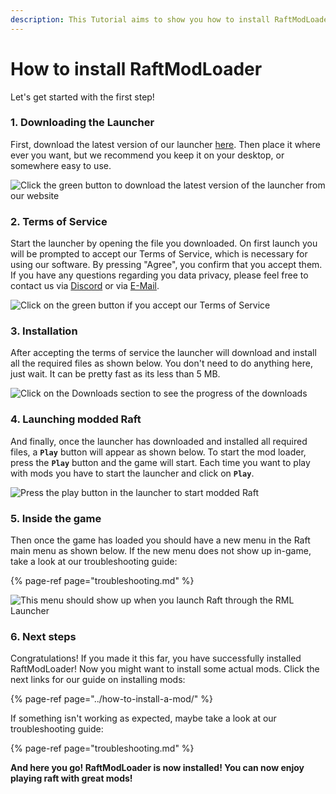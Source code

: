 ```yaml
---
description: This Tutorial aims to show you how to install RaftModLoader.
---
```


# How to install RaftModLoader

Let's get started with the first step!

### 1. Downloading the Launcher

First, download the latest version of our launcher [here](https://www.raftmodding.com/download). Then place it where ever you want, but we recommend you keep it on your desktop, or somewhere easy to use.

![Click the green button to download the latest version of the launcher from our website](../../.gitbook/assets/download.png)

### 2. Terms of Service

Start the launcher by opening the file you downloaded. On first launch you will be prompted to accept our Terms of Service, which is necessary for using our software. By pressing "Agree", you confirm that you accept them. If you have any questions regarding you data privacy, please feel free to contact us via [Discord](https://raftmodding.com/discord) or via [E-Mail](https://www.raftmodding.com/contact).

![Click on the green button if you accept our Terms of Service](../../.gitbook/assets/2%20%282%29.png)

### 3. Installation

After accepting the terms of service the launcher will download and install all the required files as shown below. You don't need to do anything here, just wait. It can be pretty fast as its less than 5 MB.

![Click on the Downloads section to see the progress of the downloads ](../../.gitbook/assets/4%20%282%29.png)

### 4. Launching modded Raft

And finally, once the launcher has downloaded and installed all required files, a **`Play`** button will appear as shown below. To start the mod loader, press the **`Play`** button and the game will start. Each time you want to play with mods you have to start the launcher and click on **`Play`**.

![Press the play button in the launcher to start modded Raft](../../.gitbook/assets/3%20%282%29.png)

### 5. Inside the game

Then once the game has loaded you should have a new menu in the Raft main menu as shown below. If the new menu does not show up in-game, take a look at our troubleshooting guide:

{% page-ref page="troubleshooting.md" %}

![This menu should show up when you launch Raft through the RML Launcher](../../.gitbook/assets/capture%20%283%29.png)

### **6. Next steps**

Congratulations! If you made it this far, you have successfully installed RaftModLoader! Now you might want to install some actual mods. Click the next links for our guide on installing mods:

{% page-ref page="../how-to-install-a-mod/" %}

If something isn't working as expected, maybe take a look at our troubleshooting guide:

{% page-ref page="troubleshooting.md" %}

**And here you go! RaftModLoader is now installed! You can now enjoy playing raft with great mods!**

